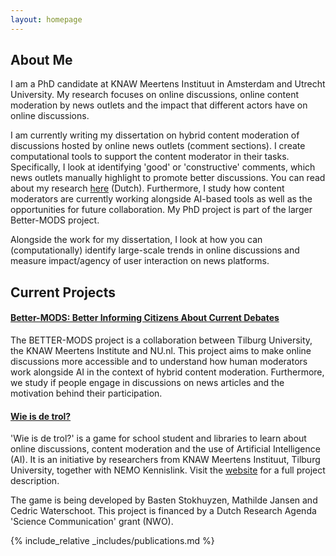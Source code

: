 ```yaml
---
layout: homepage
---
```


## About Me

I am a PhD candidate at KNAW Meertens Instituut in Amsterdam and Utrecht University. My research focuses on online discussions, online content moderation by news outlets and the impact that different actors have on online discussions.

I am currently writing my dissertation on hybrid content moderation of discussions hosted by online news outlets (comment sections). I create computational tools to support the content moderator in their tasks. Specifically, I look at identifying 'good' or 'constructive' comments, which news outlets manually highlight to promote better discussions. You can read about my research [here](https://www.nemokennislink.nl/publicaties/ai-tilt-discussie-naar-hoger-niveau/) (Dutch). Furthermore, I study how content moderators are currently working alongside AI-based tools as well as the opportunities for future collaboration. My PhD project is part of the larger Better-MODS project.

Alongside the work for my dissertation, I look at how you can (computationally) identify large-scale trends in online discussions and measure impact/agency of user interaction on news platforms.

## Current Projects

#### [Better-MODS: Better Informing Citizens About Current Debates](https://better-mods.uvt.nl/)

The BETTER-MODS project is a collaboration between Tilburg University, the KNAW Meertens Institute and NU.nl. This project aims to make online discussions more accessible and to understand how human moderators work alongside AI in the context of hybrid content moderation. Furthermore, we study if people engage in discussions on news articles and the motivation behind their participation. 

#### [Wie is de trol?](https://www.wie-is-de-trol.nl/)

'Wie is de trol?' is a game for school student and libraries to learn about online discussions, content moderation and the use of Artificial Intelligence (AI). It is an initiative by researchers from KNAW Meertens Instituut, Tilburg University, together with NEMO Kennislink. Visit the [website](https://www.wie-is-de-trol.nl/) for a full project description.

The game is being developed by Basten Stokhuyzen, Mathilde Jansen and Cedric Waterschoot.
This project is financed by a Dutch Research Agenda 'Science Communication' grant (NWO).


{% include_relative _includes/publications.md %}


